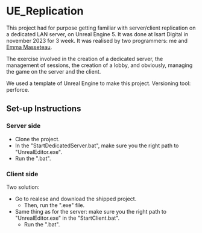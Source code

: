 # UE_Replication

This project had for purpose getting familiar with server/client replication on a dedicated LAN server, on Unreal Engine 5.
It was done at Isart Digital in november 2023 for 3 week.
It was realised by two programmers: me and [Emma Masseteau](https://github.com/Elmea).

The exercise involved in the creation of a dedicated server, the management of sessions, the creation of a lobby, and obviously, managing the game on the server and the client.

We used a template of Unreal Engine to make this project.
Versioning tool: perforce. 

## Set-up Instructions

### Server side
* Clone the project.
* In the "StartDedicatedServer.bat", make sure you the right path to "UnrealEditor.exe".
* Run the ".bat".


### Client side
Two solution:
* Go to realese and download the shipped project.
  * Then, run the ".exe" file.
* Same thing as for the server: make sure you the right path to "UnrealEditor.exe" in the "StartClient.bat".
  * Run the ".bat".
